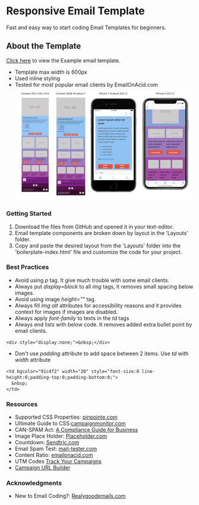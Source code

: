 # Responsive Email Template
Fast and easy way to start coding Email Templates for beginners.

## About the Template
[Click here](http://jagawebdev.com/responsive-email-template/) to view the Example email template.
* Template max width is 600px
* Used inline styling
* Tested for most popular email clients by EmailOnAcid.com
![](test-result.jpg)

### Getting Started
1. Download the files from GitHub and opened it in your text-editor.
2. Email template components are broken down by layout in the 'Layouts' folder.
3. Copy and paste the desired layout from the 'Layouts' folder into the 'boilerplate-index.html' file and customize the code for your project.

### Best Practices
* Avoid using *p* tag. It give much trouble with some email clients.
* Always put *display=block* to all *img* tags, it removes small spacing below images.
* Avoid using image *height=""* tag.
* Always fill *img* *alt* attributes for accessibility reasons and it provides context for images if images are disabled.
* Always apply *font-family* to texts in the *td* tags
* Always end lists with below code. It removes added extra bullet point by email clients.
```
<div style="display:none;">&nbsp;</div>
```
* Don't use *padding* attribute to add space between 2 items. Use *td* with *width* attribute
```
<td bgcolor="91c4f2" width="20" style="font-size:0 line-height:0;padding-top:0;padding-bottom:0;">
  &nbsp;
</td>
```

### Resources
* Supported CSS Properties: [pinpointe.com](https://www.pinpointe.com/blog/email-campaign-html-and-css-support)
* Ultimate Guide to CSS:[campaignmonitor.com](https://www.campaignmonitor.com/css/)
* CAN-SPAM Act: [A Compliance Guide for Business](https://www.ftc.gov/tips-advice/business-center/guidance/can-spam-act-compliance-guide-business)
* Image Place Holder: [Placeholder.com](https://placeholder.com/)
* Countdown: [Sendtric.com](https://www.sendtric.com/)
* Email Spam Test: [mail-tester.com](https://www.mail-tester.com/)
* Content Ratio: [emailonacid.com](https://www.emailonacid.com/blog/article/email-marketing/should-i-be-concerned-with-text-and-image-ratio-in-email/)
* UTM Codes [Track Your Campaigns](https://www.launchdigitalmarketing.com/what-are-utm-codes/)
* [Campaign URL Builder](https://ga-dev-tools.appspot.com/campaign-url-builder/)

### Acknowledgments
* New to Email Coding?: [Realygoodemails.com](https://explore.reallygoodemails.com/new-to-email-coding-heres-where-to-start-2494422f0bd4)
